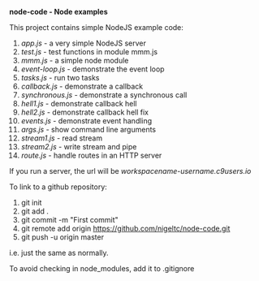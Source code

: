 **node-code - Node examples**

This project contains simple NodeJS example code:

1. *app.js* - a very simple NodeJS server
2. *test.js* - test functions in module mmm.js
3. *mmm.js* - a simple node module
4. *event-loop.js* - demonstrate the event loop
5. *tasks.js* - run two tasks
6. *callback.js* - demonstrate a callback
7. *synchronous.js* - demonstrate a synchronous call
8. *hell1.js* - demonstrate callback hell
9. *hell2.js* - demonstrate callback hell fix
10. *events.js* - demonstrate event handling
11. *args.js* - show command line arguments
12. *stream1.js* - read stream
13. *stream2.js* - write stream and pipe
14. *route.js* - handle routes in an HTTP server 

If you run a server, the url will be *workspacename-username.c9users.io*

To link to a github repository:

1. git init
2. git add .
3. git commit -m "First commit"
4. git remote add origin https://github.com/nigeltc/node-code.git
5. git push -u origin master

i.e. just the same as normally.

To avoid checking in node_modules, add it to .gitignore

